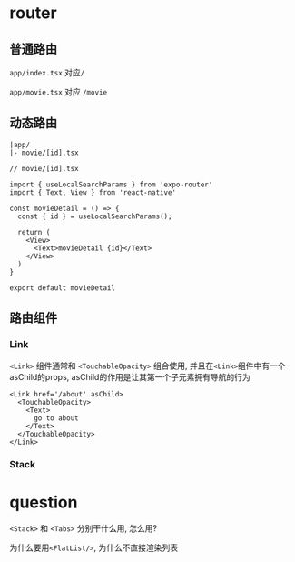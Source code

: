 # router

## 普通路由

`app/index.tsx` 对应`/`

`app/movie.tsx` 对应 `/movie`

## 动态路由

```
|app/
|- movie/[id].tsx
```

```tsx
// movie/[id].tsx

import { useLocalSearchParams } from 'expo-router'
import { Text, View } from 'react-native'

const movieDetail = () => {
  const { id } = useLocalSearchParams();

  return (
    <View>
      <Text>movieDetail {id}</Text>
    </View>
  )
}

export default movieDetail
```

## 路由组件

### Link

`<Link>` 组件通常和 `<TouchableOpacity>` 组合使用, 并且在`<Link>`组件中有一个asChild的props, asChild的作用是让其第一个子元素拥有导航的行为

```tsx
<Link href='/about' asChild>
  <TouchableOpacity>
    <Text>
      go to about
    </Text>
  </TouchableOpacity>
</Link>
```

### Stack 

# question

`<Stack>` 和 `<Tabs>` 分别干什么用, 怎么用?

为什么要用`<FlatList/>`, 为什么不直接渲染列表
